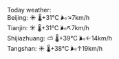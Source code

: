 Today weather:  
Beijing: ☀️   🌡️+31°C 🌬️↘7km/h  
Tianjin: ☀️   🌡️+31°C 🌬️↖7km/h  
Shijiazhuang: ⛅️  🌡️+39°C 🌬️←14km/h  
Tangshan: ☀️   🌡️+38°C 🌬️↑19km/h  
